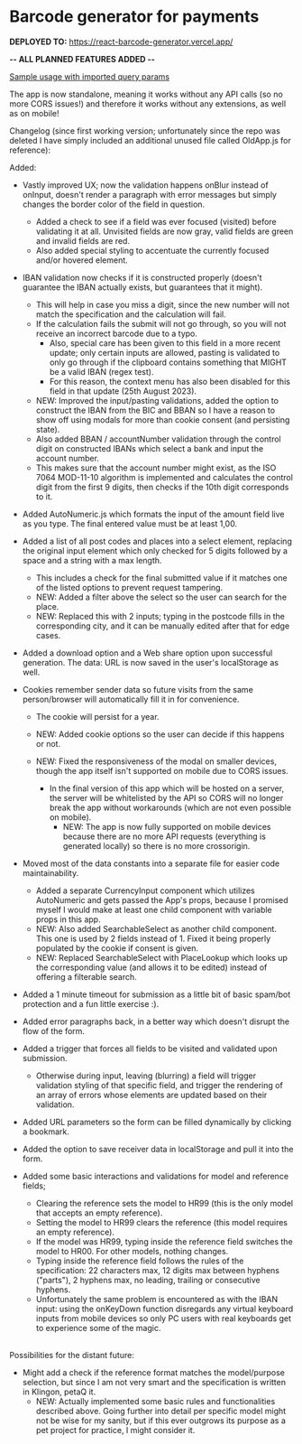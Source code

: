 # Barcode generator for payments

**DEPLOYED TO:** https://react-barcode-generator.vercel.app/

**-- ALL PLANNED FEATURES ADDED --**  

[Sample usage with imported query params](https://react-barcode-generator.vercel.app/?sender.name=Pero%20Peri%C4%87&sender.street=Ulica%201&sender.postcode=51000&sender.city=Rijeka&receiver.name=Ana%20Ani%C4%87&receiver.street=Cesta%201&receiver.postcode=10000&receiver.city=Zagreb&receiver.iban=HR8323600009999999991&amount=9.999,99&receiver.model=00&receiver.reference=123-456-789&purpose=OTHR&description=Uplata)

The app is now standalone, meaning it works without any API calls (so no more CORS issues!) and therefore it works without any extensions, as well as on mobile!

Changelog (since first working version; unfortunately since the repo was deleted I have simply included an additional unused file called OldApp.js for reference):

Added:

- Vastly improved UX; now the validation happens onBlur instead of onInput, doesn't render a paragraph with error messages but simply changes the border color of the field in question.
   - Added a check to see if a field was ever focused (visited) before validating it at all. Unvisited fields are now gray, valid fields are green and invalid fields are red.
   - Also added special styling to accentuate the currently focused and/or hovered element.

- IBAN validation now checks if it is constructed properly (doesn't guarantee the IBAN actually exists, but guarantees that it might).
   - This will help in case you miss a digit, since the new number will not match the specification and the calculation will fail.
   - If the calculation fails the submit will not go through, so you will not receive an incorrect barcode due to a typo.
      - Also, special care has been given to this field in a more recent update; only certain inputs are allowed, pasting is validated to only go through if the clipboard contains something that MIGHT be a valid IBAN (regex test).
      - For this reason, the context menu has also been disabled for this field in that update (25th August 2023).
   - NEW: Improved the input/pasting validations, added the option to construct the IBAN from the BIC and BBAN so I have a reason to show off using modals for more than cookie consent (and persisting state).
  - Also added BBAN / accountNumber validation through the control digit on constructed IBANs which select a bank and input the account number.
  - This makes sure that the account number might exist, as the ISO 7064 MOD-11-10 algorithm is implemented and calculates the control digit from the first 9 digits, then checks if the 10th digit corresponds to it.

- Added AutoNumeric.js which formats the input of the amount field live as you type. The final entered value must be at least 1,00.

- Added a list of all post codes and places into a select element, replacing the original input element which only checked for 5 digits followed by a space and a string with a max length.
   - This includes a check for the final submitted value if it matches one of the listed options to prevent request tampering.
   - NEW: Added a filter above the select so the user can search for the place.
   - NEW: Replaced this with 2 inputs; typing in the postcode fills in the corresponding city, and it can be manually edited after that for edge cases.

- Added a download option and a Web share option upon successful generation. The data: URL is now saved in the user's localStorage as well.

- Cookies remember sender data so future visits from the same person/browser will automatically fill it in for convenience.
  - The cookie will persist for a year.
  - NEW: Added cookie options so the user can decide if this happens or not.
  
  - NEW: Fixed the responsiveness of the modal on smaller devices, though the app itself isn't supported on mobile due to CORS issues.
      - In the final version of this app which will be hosted on a server, the server will be whitelisted by the API so CORS will no longer break the app without workarounds (which are not even possible on mobile).
        - NEW: The app is now fully supported on mobile devices because there are no more API requests (everything is generated locally) so there is no more crossorigin.

- Moved most of the data constants into a separate file for easier code maintainability.
   - Added a separate CurrencyInput component which utilizes AutoNumeric and gets passed the App's props, because I promised myself I would make at least one child component with variable props in this app.
   - NEW: Also added SearchableSelect as another child component. This one is used by 2 fields instead of 1. Fixed it being properly populated by the cookie if consent is given.
   - NEW: Replaced SearchableSelect with PlaceLookup which looks up the corresponding value (and allows it to be edited) instead of offering a filterable search.

- Added a 1 minute timeout for submission as a little bit of basic spam/bot protection and a fun little exercise :).

- Added error paragraphs back, in a better way which doesn't disrupt the flow of the form.

- Added a trigger that forces all fields to be visited and validated upon submission.
  - Otherwise during input, leaving (blurring) a field will trigger validation styling of that specific field, and trigger the rendering of an array of errors whose elements are updated based on their validation.

- Added URL parameters so the form can be filled dynamically by clicking a bookmark.
  
- Added the option to save receiver data in localStorage and pull it into the form.

- Added some basic interactions and validations for model and reference fields;
  - Clearing the reference sets the model to HR99 (this is the only model that accepts an empty reference).
  - Setting the model to HR99 clears the reference (this model requires an empty reference).
  - If the model was HR99, typing inside the reference field switches the model to HR00. For other models, nothing changes.
  - Typing inside the reference field follows the rules of the specification: 22 characters max, 12 digits max between hyphens ("parts"), 2 hyphens max, no leading, trailing or consecutive hyphens.
  - Unfortunately the same problem is encountered as with the IBAN input: using the onKeyDown function disregards any virtual keyboard inputs from mobile devices so only PC users with real keyboards get to experience some of the magic.

\
Possibilities for the distant future:

- Might add a check if the reference format matches the model/purpose selection, but since I am not very smart and the specification is written in Klingon, petaQ it.
  - NEW: Actually implemented some basic rules and functionalities described above. Going further into detail per specific model might not be wise for my sanity, but if this ever outgrows its purpose as a pet project for practice, I might consider it.
